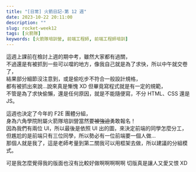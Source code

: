 ```yaml
---
title: "[日常] 火箭日記-第 12 週"
date: 2023-10-22 20:11:00
description: ""
slug: rocket-week12
tags: [火箭隊]
keywords: [火箭隊培訓營, 前端工程師, 前端工程師培訓]
---
```


這週上課前在檢討上週的期中考，雖然大家都有過關，  
不過還是有被抓到一些可以噹的地方，像我自己就是為了求快，所以中午就交卷了，  
結果部分細節沒注意到，或是偷吃步不符合一般設計規格，  
都有被抓出來說...說來真是慚愧 XD 但畢竟寫程式就是有一定的規範，  
不管是為了求快偷懶，還是任何原因，就是不能隨便寫，不分 HTML、CSS 還是 JS。

這週也決定了今年的 F2E 團體分組，  
身為六角學院附屬火箭隊培訓營當然要~~被強迫~~勇敢報名！  
因為我們有兩位 UI，所以最後是依照 UI 出的圖，來決定前端的同學怎麼分工，  
但尷尬的是前端只有三位同學，所以勢必有一位前端要一個人做...  
那個人就是我了，這是老師考量到第二關我可以用框架去做，所以建議的分組模式。

可是我怎麼覺得我的版面也沒有比較好做啊啊啊啊啊
切版真是讓人又愛又恨 XD
